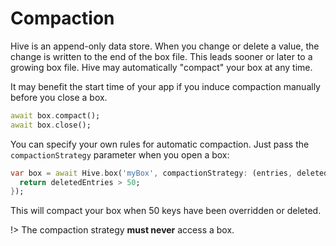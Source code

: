 # Compaction

Hive is an append-only data store. When you change or delete a value, the change is written to the end of the box file. This leads sooner or later to a growing box file. Hive may automatically "compact" your box at any time.

It may benefit the start time of your app if you induce compaction manually before you close a box.

```dart
await box.compact();
await box.close();
```

You can specify your own rules for automatic compaction. Just pass the `compactionStrategy` parameter when you open a box:

```dart
var box = await Hive.box('myBox', compactionStrategy: (entries, deletedEntries) {
  return deletedEntries > 50;
});
```

This will compact your box when 50 keys have been overridden or deleted.

!> The compaction strategy **must never** access a box.